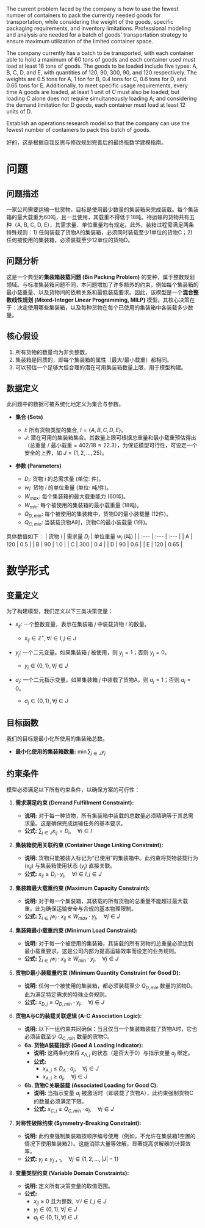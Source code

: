 The current problem faced by the company is how to use the fewest number of containers to pack the currently needed goods for transportation, while considering the weight of the goods, specific packaging requirements, and inventory limitations. Professional modeling and analysis are needed for a batch of goods’ transportation strategy to ensure maximum utilization of the limited container space.

The company currently has a batch to be transported, with each container able to hold a maximum of 60 tons of goods and each container used must load at least 18 tons of goods. The goods to be loaded include five types: A, B, C, D, and E, with quantities of 120, 90, 300, 90, and 120 respectively. The weights are 0.5 tons for A, 1 ton for B, 0.4 tons for C, 0.6 tons for D, and 0.65 tons for E. Additionally, to meet specific usage requirements, every time A goods are loaded, at least 1 unit of C must also be loaded, but loading C alone does not require simultaneously loading A; and considering the demand limitation for D goods, each container must load at least 12 units of D.

Establish an operations research model so that the company can use the fewest number of containers to pack this batch of goods.

好的，这是根据自我反思与修改规划完善后的最终版数学建模指南。

# 问题

## 问题描述
一家公司需要运输一批货物，目标是使用最少数量的集装箱来完成装载。每个集装箱的最大载重为60吨，且一旦使用，其载重不得低于18吨。待运输的货物共有五种（A, B, C, D, E），其需求量、单位重量均有规定。此外，装箱过程需满足两条特殊规则：1) 任何装载了货物A的集装箱，必须同时装载至少1单位的货物C；2) 任何被使用的集装箱，必须装载至少12单位的货物D。

## 问题分析
这是一个典型的**集装箱装载问题 (Bin Packing Problem)** 的变种，属于整数规划领域。与标准集装箱问题不同，本问题增加了许多额外的约束，例如每个集装箱的最小载重量、以及货物间的依赖关系和最低装载要求。因此，该模型是一个**混合整数线性规划 (Mixed-Integer Linear Programming, MILP)** 模型。其核心决策在于：决定使用哪些集装箱，以及每种货物在每个已使用的集装箱中各装载多少数量。

## 核心假设
1.  所有货物的数量均为非负整数。
2.  集装箱是同质的，即每个集装箱的属性（最大/最小载重）都相同。
3.  可以预估一个足够大但合理的潜在可用集装箱数量上限，用于模型构建。

## 数据定义
此问题中的数据可被系统化地定义为集合与参数。

*   **集合 (Sets)**
    *   $I$: 所有货物类型的集合, $I = \{A, B, C, D, E\}$。
    *   $J$: 潜在可用的集装箱集合。其数量上限可根据总重量和最小载重预估得出（总重量 / 最小载重 = $402 / 18 \approx 22.3$），为保证模型可行性，可设定一个安全的上界，如 $J = \{1, 2, ..., 25\}$。

*   **参数 (Parameters)**
    *   $D_i$: 货物 $i$ 的总需求量 (单位: 件)。
    *   $w_i$: 货物 $i$ 的单位重量 (单位: 吨/件)。
    *   $W_{max}$: 每个集装箱的最大载重能力 (60吨)。
    *   $W_{min}$: 每个被使用的集装箱的最小载重量 (18吨)。
    *   $Q_{D,min}$: 每个被使用的集装箱中，货物D的最小装载量 (12件)。
    *   $Q_{C,min}$: 当装载货物A时，货物C的最小装载量 (1件)。

具体数值如下：
| 货物 $i$ | 需求量 $D_i$ | 单位重量 $w_i$ (吨) |
| :--- | :--- | :--- |
| A | 120 | 0.5 |
| B | 90 | 1.0 |
| C | 300 | 0.4 |
| D | 90 | 0.6 |
| E | 120 | 0.65 |

# 数学形式

## 变量定义
为了构建模型，我们定义以下三类决策变量：

*   $x_{ij}$: 一个整数变量，表示在集装箱 $j$ 中装载货物 $i$ 的数量。
    *   $x_{ij} \in \mathbb{Z}^+, \forall i \in I, j \in J$

*   $y_j$: 一个二元变量。如果集装箱 $j$ 被使用，则 $y_j=1$；否则 $y_j=0$。
    *   $y_j \in \{0, 1\}, \forall j \in J$

*   $a_j$: 一个二元指示变量。如果集装箱 $j$ 中装载了货物A，则 $a_j=1$；否则 $a_j=0$。
    *   $a_j \in \{0, 1\}, \forall j \in J$

## 目标函数
我们的目标是最小化所使用的集装箱总数。
*   **最小化使用的集装箱数量:** $\min \sum_{j \in J} y_j$

## 约束条件
模型必须满足以下所有约束条件，以确保方案的可行性：

1.  **需求满足约束 (Demand Fulfillment Constraint):**
    *   **说明:** 对于每一种货物，所有集装箱中装载的总数量必须精确等于其总需求量。这是确保完成运输任务的基本要求。
    *   **公式:** $\sum_{j \in J} x_{ij} = D_i, \quad \forall i \in I$

2.  **集装箱使用关联约束 (Container Usage Linking Constraint):**
    *   **说明:** 货物只能被装入标记为“已使用”的集装箱中。此约束将货物装载行为 ($x_{ij}$) 与集装箱使用状态 ($y_j$) 直接关联。
    *   **公式:** $x_{ij} \le D_i \cdot y_j, \quad \forall i \in I, j \in J$

3.  **集装箱最大载重约束 (Maximum Capacity Constraint):**
    *   **说明:** 对于每一个集装箱，其装载的所有货物的总重量不能超过最大载重。此为确保运输安全与合规的基本物理限制。
    *   **公式:** $\sum_{i \in I} w_i \cdot x_{ij} \le W_{max} \cdot y_j, \quad \forall j \in J$

4.  **集装箱最小载重约束 (Minimum Load Constraint):**
    *   **说明:** 对于每一个被使用的集装箱，其装载的所有货物的总重量必须达到最小载重要求。这是公司内部为提高运输效率而设定的业务规则。
    *   **公式:** $\sum_{i \in I} w_i \cdot x_{ij} \ge W_{min} \cdot y_j, \quad \forall j \in J$

5.  **货物D最小装载量约束 (Minimum Quantity Constraint for Good D):**
    *   **说明:** 任何一个被使用的集装箱，都必须装载至少 $Q_{D,min}$ 数量的货物D。此为满足特定需求的特殊业务规则。
    *   **公式:** $x_{D,j} \ge Q_{D,min} \cdot y_j, \quad \forall j \in J$

6.  **货物A与C的装载关联逻辑 (A-C Association Logic):**
    *   **说明:** 以下一组约束共同确保：当且仅当一个集装箱装载了货物A时，它也必须装载至少 $Q_{C,min}$ 数量的货物C。
    *   **6a. 货物A装载指示 (Good A Loading Indicator):**
        *   **说明:** 这两条约束将 $x_{A,j}$ 的状态（是否大于0）与指示变量 $a_j$ 绑定。
        *   **公式:**
            *   $x_{A,j} \le D_A \cdot a_j, \quad \forall j \in J$
            *   $x_{A,j} \ge a_j, \quad \forall j \in J$
    *   **6b. 货物C关联装载 (Associated Loading for Good C):**
        *   **说明:** 当指示变量 $a_j$ 被激活时（即装载了货物A），此约束强制货物C的数量必须满足下限。
        *   **公式:** $x_{C,j} \ge Q_{C,min} \cdot a_j, \quad \forall j \in J$

7.  **对称性破除约束 (Symmetry-Breaking Constraint):**
    *   **说明:** 此约束强制集装箱按顺序编号使用（例如，不允许在集装箱1空置的情况下使用集装箱2）。这能消除大量等效解，显著提高求解器的计算效率。
    *   **公式:** $y_j \ge y_{j+1}, \quad \forall j \in \{1, 2, ..., |J|-1\}$

8.  **变量类型约束 (Variable Domain Constraints):**
    *   **说明:** 定义所有决策变量的取值范围。
    *   **公式:**
        *   $x_{ij} \ge 0$ 且为整数, $\forall i \in I, j \in J$
        *   $y_j \in \{0, 1\}, \forall j \in J$
        *   $a_j \in \{0, 1\}, \forall j \in J$
